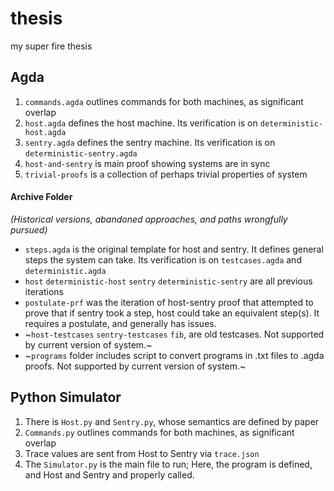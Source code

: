 # thesis
my super fire thesis

## Agda
1. `commands.agda` outlines commands for both machines, as significant overlap
2. `host.agda` defines the host machine. Its verification is on `deterministic-host.agda`
3. `sentry.agda` defines the sentry machine. Its verification is on `deterministic-sentry.agda`
4. `host-and-sentry` is main proof showing systems are in sync
5. `trivial-proofs` is a collection of perhaps trivial properties of system

#### Archive Folder
*(Historical versions, abandoned approaches, and paths wrongfully pursued)*  
- `steps.agda` is the original template for host and sentry. It defines general steps the system can take. Its verification is on `testcases.agda` and `deterministic.agda`
- `host` `deterministic-host` `sentry` `deterministic-sentry` are all previous iterations
- `postulate-prf` was the iteration of host-sentry proof that attempted to prove that if sentry took a step, host could take an equivalent step(s). It requires a postulate, and generally has issues.
- ~`host-testcases` `sentry-testcases` `fib`, are old testcases. Not supported by current version of system.~
- ~`programs` folder includes script to convert programs in .txt files to .agda proofs. Not supported by current version of system.~

## Python Simulator
1. There is `Host.py` and `Sentry.py`, whose semantics are defined by paper
2. `Commands.py` outlines commands for both machines, as significant overlap
3. Trace values are sent from Host to Sentry via `trace.json`
4. The `Simulator.py` is the main file to run; Here, the program is defined, and Host and Sentry and properly called.
